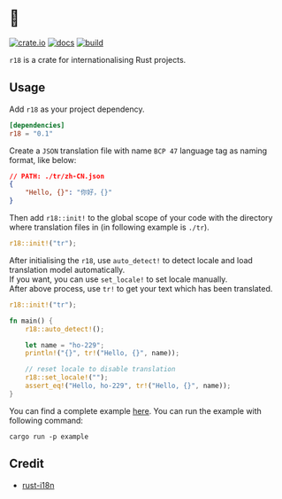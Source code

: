 # 🔞

[![crate.io](https://img.shields.io/crates/v/r18.svg)](https://crates.io/crates/r18)
[![docs](https://docs.rs/r18/badge.svg)](https://docs.rs/r18)
[![build](https://github.com/Limit-IM/r18/actions/workflows/rust.yml/badge.svg)](https://github.com/Limit-IM/r18/actions/workflows/rust.yml)

`r18` is a crate for internationalising Rust projects.

## Usage

Add `r18` as your project dependency.

```toml
[dependencies]
r18 = "0.1"
```

Create a `JSON` translation file with name `BCP 47` language tag as naming format, like below:

```json
// PATH: ./tr/zh-CN.json
{
    "Hello, {}": "你好，{}"
}
```

Then add `r18::init!` to the global scope of your code with the directory where translation files in (in following example is `./tr`).

```rust
r18::init!("tr");
```

After initialising the `r18`, use `auto_detect!` to detect locale and load translation model automatically.  
If you want, you can use `set_locale!` to set locale manually.  
After above process, use `tr!` to get your text which has been translated.

```rust
r18::init!("tr");

fn main() {
    r18::auto_detect!();

    let name = "ho-229";
    println!("{}", tr!("Hello, {}", name));

    // reset locale to disable translation
    r18::set_locale!("");
    assert_eq!("Hello, ho-229", tr!("Hello, {}", name));
}
```

You can find a complete example [here](./example/). You can run the example with following command:

```shell
cargo run -p example
```

## Credit

* [rust-i18n](https://github.com/longbridgeapp/rust-i18n)
